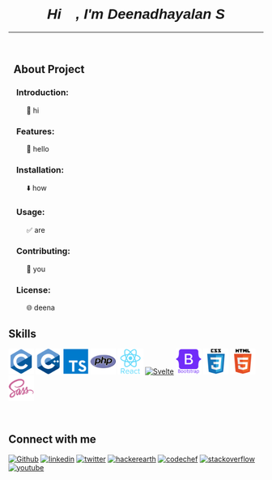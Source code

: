 <font face="Verdana, Geneva, Tahoma, sans-serif">
<h1 align="center"><i>Hi 👋, I'm Deenadhayalan S</i></h1> 
</font>
<hr><br> 
<h2 style="font-weight: bold;">&nbsp; About Project</h2>
<h3>&nbsp;&nbsp;&nbsp; Introduction:</h3>
<p>&nbsp;&nbsp;&nbsp;&nbsp;&nbsp;&nbsp;&nbsp;&nbsp; 🔎 hi</p>
<h3>&nbsp;&nbsp;&nbsp; Features:</h3>
<p>&nbsp;&nbsp;&nbsp;&nbsp;&nbsp;&nbsp;&nbsp;&nbsp; 🌟 hello</p>
<h3>&nbsp;&nbsp;&nbsp; Installation:</h3>
<p>&nbsp;&nbsp;&nbsp;&nbsp;&nbsp;&nbsp;&nbsp;&nbsp; ⬇️ how</p>
<h3>&nbsp;&nbsp;&nbsp; Usage:</h3>
<p>&nbsp;&nbsp;&nbsp;&nbsp;&nbsp;&nbsp;&nbsp;&nbsp; ✅ are</p>
<h3>&nbsp;&nbsp;&nbsp; Contributing:</h3>
<p>&nbsp;&nbsp;&nbsp;&nbsp;&nbsp;&nbsp;&nbsp;&nbsp; 📌 you</p>
<h3>&nbsp;&nbsp;&nbsp; License:</h3>
<p>&nbsp;&nbsp;&nbsp;&nbsp;&nbsp;&nbsp;&nbsp;&nbsp; 🌐 deena</p>

<h2>Skills</h2>
<a href="https://devdocs.io/c/" target="_blank" cursor:="" pointer;=""><img src="https://raw.githubusercontent.com/devicons/devicon/master/icons/c/c-original.svg" alt="C" width="50px" height="50px"></a>
<a href="https://devdocs.io/cpp/" target="_blank" cursor:="" pointer;=""><img src="https://raw.githubusercontent.com/devicons/devicon/master/icons/cplusplus/cplusplus-original.svg" alt="C++" width="50px" height="50px"></a>
<a href="https://www.typescriptlang.org/docs/" target="_blank" cursor:="" pointer;=""><img src="https://raw.githubusercontent.com/devicons/devicon/master/icons/typescript/typescript-original.svg" alt="Type Script" width="50px" height="50px"></a>
<a href="https://www.php.net/docs.php" target="_blank" cursor:="" pointer;=""><img src="https://raw.githubusercontent.com/devicons/devicon/master/icons/php/php-original.svg" alt="php" width="50px" height="50px"></a>
<a href="https://legacy.reactjs.org/docs/getting-started.html" target="_blank" cursor:="" pointer;=""><img src="https://raw.githubusercontent.com/devicons/devicon/master/icons/react/react-original-wordmark.svg" alt="React" width="50px" height="50px"></a>
<a href="https://svelte.dev/docs/introduction" target="_blank" cursor:="" pointer;=""><img src="https://upload.wikimedia.org/wikipedia/commons/1/1b/Svelte_Logo.svg" alt="Svelte" width="50px" height="50px"></a>
<a href="https://getbootstrap.com/docs/4.1/getting-started/introduction/" target="_blank" cursor:="" pointer;=""><img src="https://raw.githubusercontent.com/devicons/devicon/master/icons/bootstrap/bootstrap-plain-wordmark.svg" alt="Bootstrap" width="50px" height="50px"></a>
<a href="https://developer.mozilla.org/en-US/docs/Web/CSS" target="_blank" cursor:="" pointer;=""><img src="https://raw.githubusercontent.com/devicons/devicon/master/icons/css3/css3-original-wordmark.svg" alt="CSS3" width="50px" height="50px"></a>
<a href="https://developer.mozilla.org/en-US/docs/Glossary/HTML5" target="_blank" cursor:="" pointer;=""><img src="https://raw.githubusercontent.com/devicons/devicon/master/icons/html5/html5-original-wordmark.svg" alt="HTML5" width="50px" height="50px"></a>
<a href="https://sass-lang.com/documentation/" target="_blank" cursor:="" pointer;=""><img src="https://raw.githubusercontent.com/devicons/devicon/master/icons/sass/sass-original.svg" alt="Sass" width="50px" height="50px"></a>

<br><h2>Connect with me</h2>
<a href="https://cdn-icons-png.flaticon.com/512/25/25231.png" target="_blank" title="github"><img src="https://svg-files.pixelied.com/ea70474d-1e22-41b9-a02a-b9f6bed76476/thumb-256px.png" alt="Github" width="50px" height="50px"></a>
<a href="https://cdn-icons-png.flaticon.com/512/25/25231.png" target="_blank" title="linkedin"><img src="https://svg-files.pixelied.com/b1c17127-d00c-4379-a303-ad3b36dafd11/thumb-256px.png" alt="linkedin" width="50px" height="50px"></a>
<a href="https://cdn-icons-png.flaticon.com/512/25/25231.png" target="_blank" title="twitter"><img src="https://svg-files.pixelied.com/a8e1b468-846f-4104-8dac-082c8e5eb148/thumb-256px.png" alt="twitter" width="50px" height="50px"></a>
<a href="https://cdn-icons-png.flaticon.com/512/25/25231.png" target="_blank" title="hackerearth"><img src="https://svg-files.pixelied.com/3c3b338b-aa94-4dda-b6f1-cc4562430b8d/thumb-256px.png" alt="hackerearth" width="50px" height="50px"></a>
<a href="https://cdn-icons-png.flaticon.com/512/25/25231.png" target="_blank" title="codechef"><img src="https://svg-files.pixelied.com/0c007bf4-6427-4426-af7b-5922af9cbff7/thumb-256px.png" alt="codechef" width="50px" height="50px"></a>
<a href="https://cdn-icons-png.flaticon.com/512/25/25231.png" target="_blank" title="stackoverflow"><img src="https://svg-files.pixelied.com/4b142e98-9485-4eb0-821b-233dec506ffa/thumb-256px.png" alt="stackoverflow" width="50px" height="50px"></a>
<a href="https://cdn-icons-png.flaticon.com/512/25/25231.png" target="_blank" title="youtube"><img src="https://www.svgrepo.com/show/303271/youtube-2-logo.svg" alt="youtube" width="50px" height="50px"></a>

<br>
